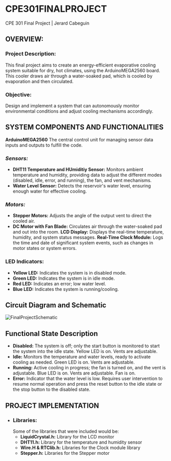 # CPE301FINALPROJECT
CPE 301 Final Project | Jerard Cabeguin

## OVERVIEW:
### Project Description:
This final project aims to create an energy-efficient evaporative cooling system suitable for dry, hot climates, using the ArduinoMEGA2560 board. This cooler draws air through a water-soaked pad, which is cooled by evaporation and then circulated. 
### Objective:
Design and implement a system that can autonomously monitor environmental conditions and adjust cooling mechanisms accordingly. 

## SYSTEM COMPONENTS AND FUNCTIONALITIES
**ArduinoMEGA2560**
The central control unit for managing sensor data inputs and outputs to fulfill the code. 

### _Sensors:_
- **DHT11 Temperature and HUmiditiy Sensor:** Monitors ambient temperature and humidity, providing data to adjust the different modes (disabled, idle, error, and running), the fan, and vent mechanisms.
- **Water Level Sensor:** Detects the reservoir's water level, ensuring enough water for effective cooling.

### _Motors:_
- **Stepper Motors:** Adjusts the angle of the output vent to direct the cooled air.
- **DC Motor with Fan Blade:** Circulates air through the water-soaked pad and out into the room.
**LCD Display:** Displays the real-time temperature, humidity, and system status messages.
**Real-Time Clock Module:** Logs the time and date of significant system events, such as changes in motor states or system errors.
### LED Indicators:
- **Yellow LED:** Indicates the system is in disabled mode.
- **Green LED:** Indicates the system is in idle mode.
- **Red LED:** Indicates an error; low water level.
- **Blue LED:** Indicates the system is running/cooling.

## Circuit Diagram and Schematic
![FinalProjectSchematic](https://github.com/jcabeguin/CPE301FINALPROJECT/assets/112597766/14c9dccb-68c4-470d-8477-6bc0421e083e)

## Functional State Description
- **Disabled:** The system is off; only the start button is monitored to start the system into the idle state. Yellow LED is on. Vents are adjustable.
-  **Idle:** Monitors the temperature and water levels, ready to activate cooling as needed. Green LED is on. Vents are adjustable. 
-  **Running:** Active cooling in progress; the fan is turned on, and the vent is adjustable. Blue LED is on. Vents are adjustable. Fan is on.
-  **Error:** Indicator that the water level is low. Requires user intervention to resume normal operation and press the reset button to the idle state or the stop button to the disabled state. 

## PROJECT IMPLEMENTATION
- ### Libraries:
  Some of the libraries that were included would be:
  - **LiquidCrystal.h:** Library for the LCD monitor
  - **DHT11.h:** Library for the temperature and humidity sensor
  - **Wire.H & RTClib.h:** Libraries for the Clock module library
  - **Stepper.h:** Libraries for the Stepper motor
    






















